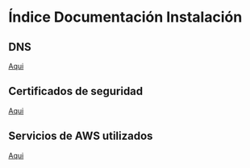 # Índice Documentación Instalación

## DNS 
[Aqui]()

## Certificados de seguridad
[Aqui]()

## Servicios de AWS utilizados
[Aqui]()


